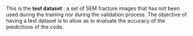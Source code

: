 This is the __test dataset__ : a set of SEM fracture images that has not been used during the training nor during the validation process. 
The objective of having a test dataset is to allow as to evaluate the accuracy of the predictions of the code.
